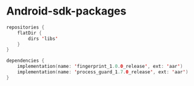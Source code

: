 # Android-sdk-packages

```kotlin
repositories {
    flatDir {
        dirs 'libs'
    }
}

dependencies {
    implementation(name: 'fingerprint_1.0.0_release', ext: 'aar')
    implementation(name: 'process_guard_1.7.0_release', ext: 'aar')
}
```

